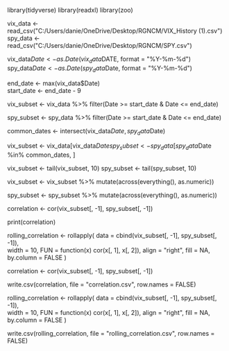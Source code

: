 library(tidyverse)
library(readxl)
library(zoo)

vix_data <- read_csv("C:/Users/danie/OneDrive/Desktop/RGNCM/VIX_History (1).csv")
spy_data <- read_csv("C:/Users/danie/OneDrive/Desktop/RGNCM/SPY.csv")

vix_data$Date <- as.Date(vix_data$DATE, format = "%Y-%m-%d")
spy_data$Date <- as.Date(spy_data$Date, format = "%Y-%m-%d")

end_date <- max(vix_data$Date)  
start_date <- end_date - 9      

vix_subset <- vix_data %>%
  filter(Date >= start_date & Date <= end_date)

spy_subset <- spy_data %>%
  filter(Date >= start_date & Date <= end_date)

common_dates <- intersect(vix_data$Date, spy_data$Date)

vix_subset <- vix_data[vix_data$Date %in% common_dates, ]
spy_subset <- spy_data[spy_data$Date %in% common_dates, ]

vix_subset <- tail(vix_subset, 10)
spy_subset <- tail(spy_subset, 10)


vix_subset <- vix_subset %>%
  mutate(across(everything(), as.numeric))

spy_subset <- spy_subset %>%
  mutate(across(everything(), as.numeric))


correlation <- cor(vix_subset[, -1], spy_subset[, -1])  

print(correlation)

rolling_correlation <- rollapply(
  data = cbind(vix_subset[, -1], spy_subset[, -1]),  
  width = 10,
  FUN = function(x) cor(x[, 1], x[, 2]),
  align = "right",
  fill = NA,
  by.column = FALSE
)




correlation <- cor(vix_subset[, -1], spy_subset[, -1])  


write.csv(correlation, file = "correlation.csv", row.names = FALSE)


rolling_correlation <- rollapply(
  data = cbind(vix_subset[, -1], spy_subset[, -1]),  
  width = 10,
  FUN = function(x) cor(x[, 1], x[, 2]),
  align = "right",
  fill = NA,
  by.column = FALSE
)


write.csv(rolling_correlation, file = "rolling_correlation.csv", row.names = FALSE)

